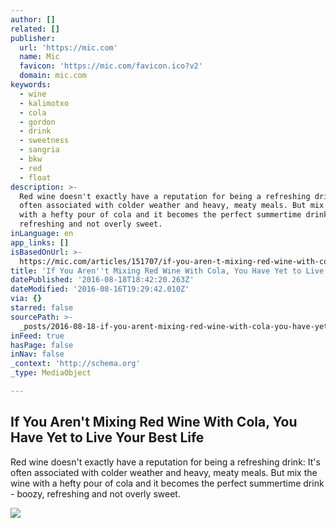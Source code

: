 ```yaml
---
author: []
related: []
publisher:
  url: 'https://mic.com'
  name: Mic
  favicon: 'https://mic.com/favicon.ico?v2'
  domain: mic.com
keywords:
  - wine
  - kalimotxo
  - cola
  - gordon
  - drink
  - sweetness
  - sangria
  - bkw
  - red
  - float
description: >-
  Red wine doesn't exactly have a reputation for being a refreshing drink: It's
  often associated with colder weather and heavy, meaty meals. But mix the wine
  with a hefty pour of cola and it becomes the perfect summertime drink - boozy,
  refreshing and not overly sweet.
inLanguage: en
app_links: []
isBasedOnUrl: >-
  https://mic.com/articles/151707/if-you-aren-t-mixing-red-wine-with-cola-you-have-yet-to-live-your-best-life#.GM7roTwck
title: 'If You Aren''t Mixing Red Wine With Cola, You Have Yet to Live Your Best Life'
datePublished: '2016-08-18T18:42:20.263Z'
dateModified: '2016-08-16T19:29:42.010Z'
via: {}
starred: false
sourcePath: >-
  _posts/2016-08-18-if-you-arent-mixing-red-wine-with-cola-you-have-yet-to-liv.md
inFeed: true
hasPage: false
inNav: false
_context: 'http://schema.org'
_type: MediaObject

---
```

<article style=""><h1>If You Aren't Mixing Red Wine With Cola, You Have Yet to Live Your Best Life</h1><p>Red wine doesn't exactly have a reputation for being a refreshing drink: It's often associated with colder weather and heavy, meaty meals. But mix the wine with a hefty pour of cola and it becomes the perfect summertime drink - boozy, refreshing and not overly sweet.</p><img src="https://thumbs.mic.com/MjliNTZjOGU0MiMvb2h2dFRYdjhwOG9wZ05qMm1BcGowdTQ0YWxnPS8weDg5OjU5NTN4MzIwNC8xMjAweDYzMC9maWx0ZXJzOnF1YWxpdHkoNzApL2h0dHA6Ly9zMy5hbWF6b25hd3MuY29tL3BvbGljeW1pYy1pbWFnZXMvcnRwdGZzeHl2ZDNuMHNlbW5ya2h1cGZzcDlscWxmbGtyM2RrbXhwbWdxeXl4M2t2Y2dudWxmNGR1Y2pyb2V3eS5qcGc.jpg" /></article>